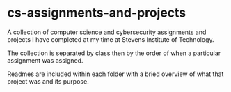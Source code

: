 # cs-assignments-and-projects
A collection of computer science and cybersecurity assignments and projects I have completed at my time at Stevens Institute of Technology.

The collection is separated by class then by the order of when a particular assignment was assigned.

Readmes are included within each folder with a bried overview of what that project was and its purpose.
